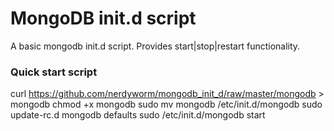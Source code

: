 # MongoDB init.d script

A basic mongodb init.d script. Provides start|stop|restart
functionality.

### Quick start script
  
  curl https://github.com/nerdyworm/mongodb_init_d/raw/master/mongodb > mongodb
  chmod +x mongodb
  sudo mv mongodb /etc/init.d/mongodb
  sudo update-rc.d mongodb defaults
  sudo /etc/init.d/mongodb start

